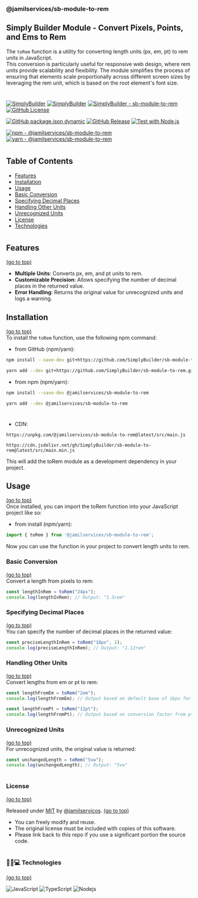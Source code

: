 ### <span id="sb-module-to-rem">@jamilservices/sb-module-to-rem</span>   
## Simply Builder Module - Convert Pixels, Points, and Ems to Rem
      
The `toRem` function is a utility for converting length units (px, em, pt) to rem units in JavaScript.   
This conversion is particularly useful for responsive web design, where rem units provide scalability and flexibility. The module simplifies the process of ensuring that elements scale proportionally across different screen sizes by leveraging the rem unit, which is based on the root element's font size.     

#
[![SimplyBuilder](https://img.shields.io/badge/Author-Gerv%C3%A1sio_J%C3%BAnior-brightgreen?style=flat-square&color=%23fedcba)](https://github.com/jamilservicos)
[![SimplyBuilder](https://img.shields.io/badge/SimplyBuilder-Module-brightgreen?style=flat-square&label=SimplyBuilder&color=%23fedcba)](https://simplybuilder.github.io)
[![SimplyBuilder - sb-module-to-rem](https://img.shields.io/static/v1?label=SimplyBuilder&message=sb-module-to-rem&color=blue&logo=github)](https://github.com/SimplyBuilder/sb-module-to-rem)
[![GitHub License](https://img.shields.io/github/license/SimplyBuilder/sb-module-to-rem)](https://github.com/SimplyBuilder/sb-module-to-rem/blob/main/LICENSE)

[![GitHub package.json dynamic](https://img.shields.io/github/package-json/version/SimplyBuilder/sb-module-to-rem)](https://github.com/SimplyBuilder/sb-module-to-rem/blob/main/package.json#L4)
[![GitHub Release](https://img.shields.io/github/v/release/SimplyBuilder/sb-module-to-rem)](https://github.com/SimplyBuilder/sb-module-to-rem/releases)
[![Test with Node.js](https://img.shields.io/badge/Node.js->=20_10-blue?logo=node.js&logoColor=white)](https://nodejs.org)

[![npm - @jamilservices/sb-module-to-rem](https://img.shields.io/badge/npm-%40jamilservices%2Fsb--module--to--rem-blue?logo=npm&logoColor=white)](https://www.npmjs.com/package/@jamilservices/sb-module-to-rem)
[![yarn - @jamilservices/sb-module-to-rem](https://img.shields.io/badge/yarn-%40jamilservices%2Fsb--module--to--rem-blue?logo=yarn&logoColor=white)](https://yarnpkg.com/package/@jamilservices/sb-module-to-rem)
#      

## Table of Contents
- [Features](#features)
- [Installation](#installation)
- [Usage](#usage)
- [Basic Conversion](#basic-conversion)
- [Specifying Decimal Places](#specifying-decimal-places)
- [Handling Other Units](#handling-other-units)
- [Unrecognized Units](#unrecognized-units)
- [License](#license)
- [Technologies](#technologies)
#

## <span id="features">Features</span>
[(go to top)](#sb-module-to-rem)
- **Multiple Units**: Converts px, em, and pt units to rem.
- **Customizable Precision**: Allows specifying the number of decimal places in the returned value.
- **Error Handling**: Returns the original value for unrecognized units and logs a warning.

## <span id="installation">Installation</span>
[(go to top)](#sb-module-to-rem)   
To install the `toRem` function, use the following npm command:
       
- from GitHub (npm/yarn):       
~~~bash
npm install --save-dev git+https://github.com/SimplyBuilder/sb-module-to-rem.git
~~~
~~~bash
yarn add --dev git+https://github.com/SimplyBuilder/sb-module-to-rem.git
~~~
       
- from npm (npm/yarn):       
~~~bash
npm install --save-dev @jamilservices/sb-module-to-rem
~~~
~~~bash
yarn add --dev @jamilservices/sb-module-to-rem
~~~             

#              
- CDN:
~~~text
https://unpkg.com/@jamilservices/sb-module-to-rem@latest/src/main.js

https://cdn.jsdelivr.net/gh/SimplyBuilder/sb-module-to-rem@latest/src/main.min.js
~~~             

This will add the toRem module as a development dependency in your project.

## <span id="usage">Usage</span>
[(go to top)](#sb-module-to-rem)   
Once installed, you can import the toRem function into your JavaScript project like so:    
       
- from install (npm/yarn):       
~~~javascript
import { toRem } from '@jamilservices/sb-module-to-rem';
~~~      

Now you can use the function in your project to convert length units to rem.


### <span id="basic-conversion">Basic Conversion</span>
[(go to top)](#sb-module-to-rem)   
Convert a length from pixels to rem:
~~~javascript
const lengthInRem = toRem("24px");
console.log(lengthInRem); // Output: "1.5rem"
~~~

### <span id="specifying-decimal-places">Specifying Decimal Places</span>
[(go to top)](#sb-module-to-rem)   
You can specify the number of decimal places in the returned value:
~~~javascript
const preciseLengthInRem = toRem("18px", 2);
console.log(preciseLengthInRem); // Output: "1.12rem"
~~~

### <span id="handling-other-units">Handling Other Units</span>
[(go to top)](#sb-module-to-rem)   
Convert lengths from em or pt to rem:
~~~javascript
const lengthFromEm = toRem("2em");
console.log(lengthFromEm); // Output based on default base of 16px for 1em

const lengthFromPt = toRem("12pt");
console.log(lengthFromPt); // Output based on conversion factor from pt to px to rem
~~~

### <span id="unrecognized-units">Unrecognized Units</span>
[(go to top)](#sb-module-to-rem)   
For unrecognized units, the original value is returned:
~~~javascript
const unchangedLength = toRem("5vw");
console.log(unchangedLength); // Output: "5vw"
~~~

#
### <span id="license">License</span>
[(go to top)](#sb-module-to-rem)

Released under [MIT](/LICENSE) by [@jamilservicos](https://github.com/jamilservicos).
[(go to top)](#sb-module-to-rem)

* You can freely modify and reuse.
* The original license must be included with copies of this software.
* Please link back to this repo if you use a significant portion the source code.


#
### <span id="technologies">👩‍💻💻 Technologies</span>   
[(go to top)](#sb-module-to-rem)   

![JavaScript](https://img.shields.io/badge/-JavaScript-F7DF1E?style=for-the-badge&logo=javascript&logoColor=black)
![TypeScript](https://img.shields.io/badge/-TypeScript-196cb2?style=for-the-badge&logo=typescript&logoColor=white)
![Nodejs](https://img.shields.io/badge/-Nodejs-339933?style=for-the-badge&logo=node-dot-js&logoColor=white)   

#
